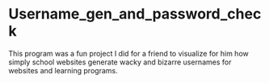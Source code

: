 # Username_gen_and_password_check
This program was a fun project I did for a friend to visualize for him how simply school websites generate wacky and bizarre usernames for websites and learning programs. 
